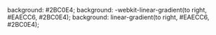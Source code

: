 background: #2BC0E4;
background: -webkit-linear-gradient(to right, #EAECC6, #2BC0E4);
background: linear-gradient(to right, #EAECC6, #2BC0E4);

